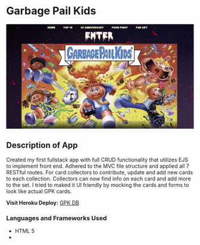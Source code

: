 # Garbage Pail Kids
![GPK HOMPAGE](public/css/images/gpk_home.jpg)
#####
## Description of App
Created my first fullstack app with full CRUD functionality that utilizes EJS to implement front end. Adhered to the MVC file structure and applied all 7 RESTful routes. For card collectors to contribute, update and add new cards to each collection. Collectors can now find info on each card and add more to the set. I tried to maked it UI friendly by mocking the cards and forms to look like actual GPK cards. 

**Visit Heroku Deploy:** [GPK DB](https://gpkcards.herokuapp.com/)

### Languages and Frameworks Used
- HTML 5
-
